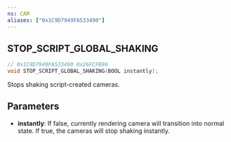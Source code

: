```yaml
---
ns: CAM
aliases: ["0x1C9D7949FA533490"]
---
```

## STOP_SCRIPT_GLOBAL_SHAKING

```c
// 0x1C9D7949FA533490 0x26FCFB96
void STOP_SCRIPT_GLOBAL_SHAKING(BOOL instantly);
```

Stops shaking script-created cameras.

## Parameters
* **instantly**: If false, currently rendering camera will transition into normal state. If true, the cameras will stop shaking instantly.

